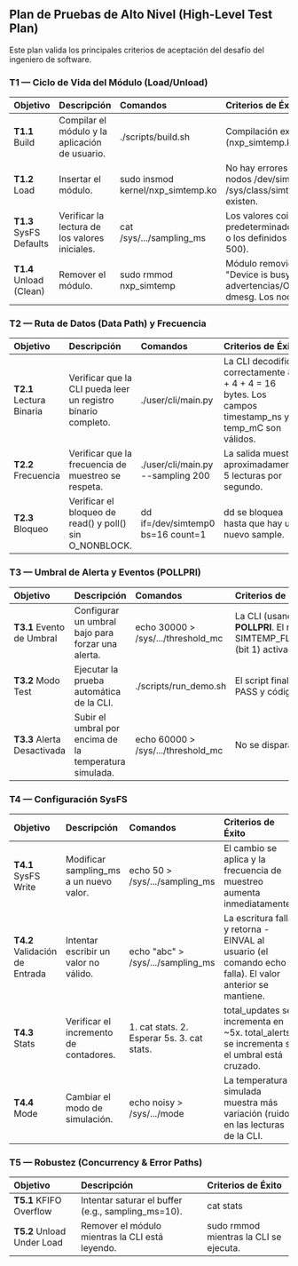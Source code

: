 ## **Plan de Pruebas de Alto Nivel (High-Level Test Plan)**

Este plan valida los principales criterios de aceptación del desafío del ingeniero de software.

### **T1 — Ciclo de Vida del Módulo (Load/Unload)**

| Objetivo | Descripción | Comandos | Criterios de Éxito |
| :---- | :---- | :---- | :---- |
| **T1.1** Build | Compilar el módulo y la aplicación de usuario. | ./scripts/build.sh | Compilación exitosa (nxp\_simtemp.ko generado). |
| **T1.2** Load | Insertar el módulo. | sudo insmod kernel/nxp\_simtemp.ko | No hay errores en dmesg. Los nodos /dev/simtemp0 y /sys/class/simtemp/simtemp0 existen. |
| **T1.3** SysFS Defaults | Verificar la lectura de los valores iniciales. | cat /sys/.../sampling\_ms | Los valores coinciden con los predeterminados (e.g., 1000\) o los definidos en el DT (e.g., 500). |
| **T1.4** Unload (Clean) | Remover el módulo. | sudo rmmod nxp\_simtemp | Módulo removido sin error "Device is busy". No hay advertencias/OOPS en dmesg. Los nodos se han ido. |

### **T2 — Ruta de Datos (Data Path) y Frecuencia**

| Objetivo | Descripción | Comandos | Criterios de Éxito |
| :---- | :---- | :---- | :---- |
| **T2.1** Lectura Binaria | Verificar que la CLI pueda leer un registro binario completo. | ./user/cli/main.py | La CLI decodifica correctamente 8 \+ 4 \+ 4 \= 16 bytes. Los campos timestamp\_ns y temp\_mC son válidos. |
| **T2.2** Frecuencia | Verificar que la frecuencia de muestreo se respeta. | ./user/cli/main.py \--sampling 200 | La salida muestra aproximadamente 5 lecturas por segundo. |
| **T2.3** Bloqueo | Verificar el bloqueo de read() y poll() sin O\_NONBLOCK. | dd if=/dev/simtemp0 bs=16 count=1 | dd se bloquea hasta que hay un nuevo sample. |

### **T3 — Umbral de Alerta y Eventos (POLLPRI)**

| Objetivo | Descripción | Comandos | Criterios de Éxito |
| :---- | :---- | :---- | :---- |
| **T3.1** Evento de Umbral | Configurar un umbral bajo para forzar una alerta. | echo 30000 \> /sys/.../threshold\_mc | La CLI (usando poll()) detecta un evento **POLLPRI**. El registro binario leído tiene el SIMTEMP\_FLAG\_THRESHOLD\_CROSSED (bit 1\) activado. |
| **T3.2** Modo Test | Ejecutar la prueba automática de la CLI. | ./scripts/run\_demo.sh | El script finaliza con un mensaje TEST: PASS y código de salida 0\. |
| **T3.3** Alerta Desactivada | Subir el umbral por encima de la temperatura simulada. | echo 60000 \> /sys/.../threshold\_mc | No se disparan eventos POLLPRI. |

### **T4 — Configuración SysFS**

| Objetivo | Descripción | Comandos | Criterios de Éxito |
| :---- | :---- | :---- | :---- |
| **T4.1** SysFS Write | Modificar sampling\_ms a un nuevo valor. | echo 50 \> /sys/.../sampling\_ms | El cambio se aplica y la frecuencia de muestreo aumenta inmediatamente. |
| **T4.2** Validación de Entrada | Intentar escribir un valor no válido. | echo "abc" \> /sys/.../sampling\_ms | La escritura falla y retorna \-EINVAL al usuario (el comando echo falla). El valor anterior se mantiene. |
| **T4.3** Stats | Verificar el incremento de contadores. | 1\. cat stats. 2\. Esperar 5s. 3\. cat stats. | total\_updates se incrementa en \~5x. total\_alerts se incrementa si el umbral está cruzado. |
| **T4.4** Mode | Cambiar el modo de simulación. | echo noisy \> /sys/.../mode | La temperatura simulada muestra más variación (ruido) en las lecturas de la CLI. |

### **T5 — Robustez (Concurrency & Error Paths)**

| Objetivo | Descripción | Criterios de Éxito |
| :---- | :---- | :---- |
| **T5.1** KFIFO Overflow | Intentar saturar el buffer (e.g., sampling\_ms=10). | cat stats |
| **T5.2** Unload Under Load | Remover el módulo mientras la CLI está leyendo. | sudo rmmod mientras la CLI se ejecuta. |

